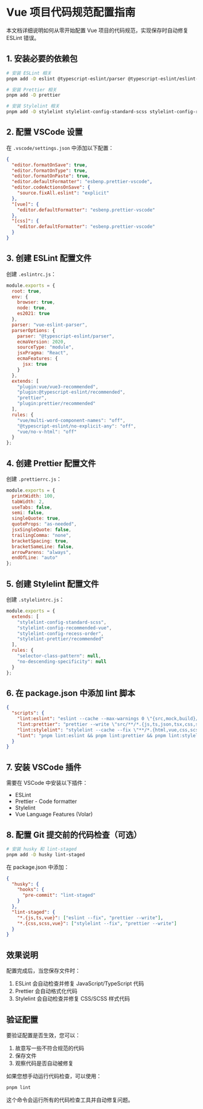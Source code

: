 # Vue 项目代码规范配置指南

本文档详细说明如何从零开始配置 Vue 项目的代码规范，实现保存时自动修复 ESLint 错误。

## 1. 安装必要的依赖包

```bash
# 安装 ESLint 相关
pnpm add -D eslint @typescript-eslint/parser @typescript-eslint/eslint-plugin eslint-plugin-vue eslint-config-prettier eslint-plugin-prettier

# 安装 Prettier 相关
pnpm add -D prettier

# 安装 Stylelint 相关
pnpm add -D stylelint stylelint-config-standard-scss stylelint-config-recommended-vue stylelint-config-recess-order stylelint-prettier postcss-html postcss-scss
```

## 2. 配置 VSCode 设置

在 `.vscode/settings.json` 中添加以下配置：

```json
{
  "editor.formatOnSave": true,
  "editor.formatOnType": true,
  "editor.formatOnPaste": true,
  "editor.defaultFormatter": "esbenp.prettier-vscode",
  "editor.codeActionsOnSave": {
    "source.fixAll.eslint": "explicit"
  },
  "[vue]": {
    "editor.defaultFormatter": "esbenp.prettier-vscode"
  },
  "[css]": {
    "editor.defaultFormatter": "esbenp.prettier-vscode"
  }
}
```

## 3. 创建 ESLint 配置文件

创建 `.eslintrc.js`：

```javascript
module.exports = {
  root: true,
  env: {
    browser: true,
    node: true,
    es2021: true
  },
  parser: "vue-eslint-parser",
  parserOptions: {
    parser: "@typescript-eslint/parser",
    ecmaVersion: 2020,
    sourceType: "module",
    jsxPragma: "React",
    ecmaFeatures: {
      jsx: true
    }
  },
  extends: [
    "plugin:vue/vue3-recommended",
    "plugin:@typescript-eslint/recommended",
    "prettier",
    "plugin:prettier/recommended"
  ],
  rules: {
    "vue/multi-word-component-names": "off",
    "@typescript-eslint/no-explicit-any": "off",
    "vue/no-v-html": "off"
  }
};
```

## 4. 创建 Prettier 配置文件

创建 `.prettierrc.js`：

```javascript
module.exports = {
  printWidth: 100,
  tabWidth: 2,
  useTabs: false,
  semi: false,
  singleQuote: true,
  quoteProps: "as-needed",
  jsxSingleQuote: false,
  trailingComma: "none",
  bracketSpacing: true,
  bracketSameLine: false,
  arrowParens: "always",
  endOfLine: "auto"
};
```

## 5. 创建 Stylelint 配置文件

创建 `.stylelintrc.js`：

```javascript
module.exports = {
  extends: [
    "stylelint-config-standard-scss",
    "stylelint-config-recommended-vue",
    "stylelint-config-recess-order",
    "stylelint-prettier/recommended"
  ],
  rules: {
    "selector-class-pattern": null,
    "no-descending-specificity": null
  }
};
```

## 6. 在 package.json 中添加 lint 脚本

```json
{
  "scripts": {
    "lint:eslint": "eslint --cache --max-warnings 0 \"{src,mock,build}/**/*.{vue,js,ts,tsx}\" --fix",
    "lint:prettier": "prettier --write \"src/**/*.{js,ts,json,tsx,css,scss,vue,html,md}\"",
    "lint:stylelint": "stylelint --cache --fix \"**/*.{html,vue,css,scss}\" --cache-location node_modules/.cache/stylelint/",
    "lint": "pnpm lint:eslint && pnpm lint:prettier && pnpm lint:stylelint"
  }
}
```

## 7. 安装 VSCode 插件

需要在 VSCode 中安装以下插件：

- ESLint
- Prettier - Code formatter
- Stylelint
- Vue Language Features (Volar)

## 8. 配置 Git 提交前的代码检查（可选）

```bash
# 安装 husky 和 lint-staged
pnpm add -D husky lint-staged
```

在 package.json 中添加：

```json
{
  "husky": {
    "hooks": {
      "pre-commit": "lint-staged"
    }
  },
  "lint-staged": {
    "*.{js,ts,vue}": ["eslint --fix", "prettier --write"],
    "*.{css,scss,vue}": ["stylelint --fix", "prettier --write"]
  }
}
```

## 效果说明

配置完成后，当您保存文件时：

1. ESLint 会自动检查并修复 JavaScript/TypeScript 代码
2. Prettier 会自动格式化代码
3. Stylelint 会自动检查并修复 CSS/SCSS 样式代码

## 验证配置

要验证配置是否生效，您可以：

1. 故意写一些不符合规范的代码
2. 保存文件
3. 观察代码是否自动被修复

如果您想手动运行代码检查，可以使用：

```bash
pnpm lint
```

这个命令会运行所有的代码检查工具并自动修复问题。
